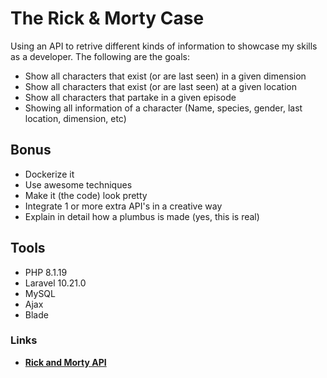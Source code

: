 # The Rick & Morty Case

Using an API to retrive different kinds of information to showcase my skills as a developer. The following are the goals:

- Show all characters that exist (or are last seen) in a given dimension
- Show all characters that exist (or are last seen) at a given location
- Show all characters that partake in a given episode
- Showing all information of a character (Name, species, gender, last location, dimension, etc)

## Bonus

- Dockerize it
- Use awesome techniques
- Make it (the code) look pretty
- Integrate 1 or more extra API's in a creative way
- Explain in detail how a plumbus is made (yes, this is real)

## Tools

- PHP 8.1.19
- Laravel 10.21.0
- MySQL
- Ajax
- Blade

### Links

- **[Rick and Morty API](https://rickandmortyapi.com/)**
